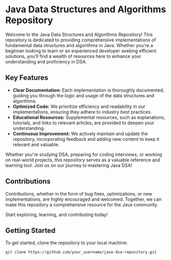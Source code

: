 # Java Data Structures and Algorithms Repository

Welcome to the Java Data Structures and Algorithms Repository! This repository is dedicated to providing comprehensive implementations of fundamental data structures and algorithms in Java. Whether you're a beginner looking to learn or an experienced developer seeking efficient solutions, you'll find a wealth of resources here to enhance your understanding and proficiency in DSA.

## Key Features

- **Clear Documentation:** Each implementation is thoroughly documented, guiding you through the logic and usage of the data structures and algorithms.
- **Optimized Code:** We prioritize efficiency and readability in our implementations, ensuring they adhere to industry best practices.
- **Educational Resources:** Supplemental resources, such as explanations, tutorials, and links to relevant articles, are provided to deepen your understanding.
- **Continuous Improvement:** We actively maintain and update the repository, incorporating feedback and adding new content to keep it relevant and valuable.

Whether you're studying DSA, preparing for coding interviews, or working on real-world projects, this repository serves as a valuable reference and learning tool. Join us on our journey to mastering Java DSA!

## Contributions

Contributions, whether in the form of bug fixes, optimizations, or new implementations, are highly encouraged and welcomed. Together, we can make this repository a comprehensive resource for the Java community.

Start exploring, learning, and contributing today!

## Getting Started

To get started, clone the repository to your local machine:

```bash
git clone https://github.com/your_username/java-dsa-repository.git

